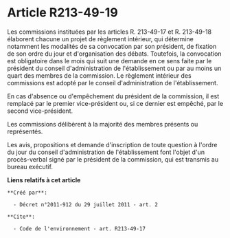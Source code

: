# Article R213-49-19

Les commissions instituées par les articles R. 213-49-17 et R. 213-49-18 élaborent chacune un projet de règlement intérieur,
qui détermine notamment les modalités de sa convocation par son président, de fixation de son ordre du jour et d'organisation
des débats. Toutefois, la convocation est obligatoire dans le mois qui suit une demande en ce sens faite par le président du
conseil d'administration de l'établissement ou par au moins un quart des membres de la commission. Le règlement intérieur des
commissions est adopté par le conseil d'administration de l'établissement.

En cas d'absence ou d'empêchement du président de la commission, il est remplacé par le premier vice-président ou, si ce
dernier est empêché, par le second vice-président.

Les commissions délibèrent à la majorité des membres présents ou représentés.

Les avis, propositions et demande d'inscription de toute question à l'ordre du jour du conseil d'administration de
l'établissement font l'objet d'un procès-verbal signé par le président de la commission, qui est transmis au bureau exécutif.

**Liens relatifs à cet article**

	**Créé par**:

	  - Décret n°2011-912 du 29 juillet 2011 - art. 2

	**Cite**:

	  - Code de l'environnement - art. R213-49-17
